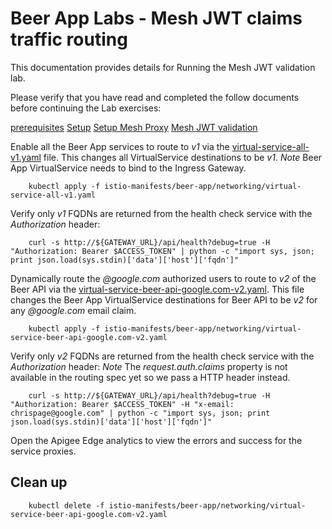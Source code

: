 # Beer App Labs - Mesh JWT claims traffic routing
This documentation provides details for Running the Mesh JWT validation lab.

Please verify that you have read and completed the follow documents before continuing the Lab exercises:

[prerequisites](../docs/PREREQUISITES.md)
[Setup](../docs/SETUP.md)
[Setup Mesh Proxy](../docs/SETUP-MESH-PROXY.md)
[Mesh JWT validation](Mesh-JWT-validation.md)


Enable all the Beer App services to route to *v1* via the [virtual-service-all-v1.yaml](istio-manifests/beer-app/networking/virtual-service-all-v1.yaml) file. This changes all VirtualService destinations to be *v1*. _Note_ Beer App VirtualService needs to bind to the Ingress Gateway.

        kubectl apply -f istio-manifests/beer-app/networking/virtual-service-all-v1.yaml
        

Verify only *v1* FQDNs are returned from the health check service with the *Authorization* header:

        curl -s http://${GATEWAY_URL}/api/health?debug=true -H "Authorization: Bearer $ACCESS_TOKEN" | python -c "import sys, json; print json.load(sys.stdin)['data']['host']['fqdn']"

Dynamically route the *@google.com* authorized users to route to *v2* of the Beer API via the [virtual-service-beer-api-google.com-v2.yaml](istio-manifests/beer-app/networking/virtual-service-beer-api-google.com-v2.yaml). This file changes the Beer App VirtualService destinations for Beer API to be *v2* for any *@google.com* email claim.

        kubectl apply -f istio-manifests/beer-app/networking/virtual-service-beer-api-google.com-v2.yaml
        

Verify only *v2* FQDNs are returned from the health check service with the *Authorization* header: _Note_ The _request.auth.claims_ property is not available in the routing spec yet so we pass a HTTP header instead. 

        curl -s http://${GATEWAY_URL}/api/health?debug=true -H "Authorization: Bearer $ACCESS_TOKEN" -H "x-email: chrispage@google.com" | python -c "import sys, json; print json.load(sys.stdin)['data']['host']['fqdn']"

Open the Apigee Edge analytics to view the errors and success for the service proxies.


## Clean up

        kubectl delete -f istio-manifests/beer-app/networking/virtual-service-beer-api-google.com-v2.yaml
